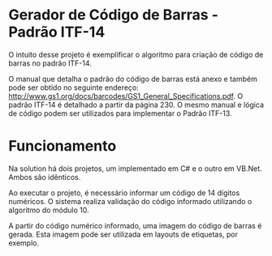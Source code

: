 # Gerador de Código de Barras - Padrão ITF-14
O intuito desse projeto é exemplificar o algoritmo para criação de código de barras no padrão ITF-14.

O manual que detalha o padrão do código de barras está anexo e também pode ser obtido no seguinte endereço:
http://www.gs1.org/docs/barcodes/GS1_General_Specifications.pdf.
O padrão ITF-14 é detalhado a partir da página 230.
O mesmo manual e lógica de código podem ser utilizados para implementar o Padrão ITF-13.

# Funcionamento
Na solution há dois projetos, um implementado em C# e o outro em VB.Net. Ambos são idênticos.

Ao executar o projeto, é necessário informar um código de 14 dígitos numéricos. 
O sistema realiza validação do código informado utilizando o algoritmo do módulo 10.

A partir do código numérico informado, uma imagem do código de barras é gerada. Esta imagem pode ser utilizada em layouts de etiquetas, por exemplo.
